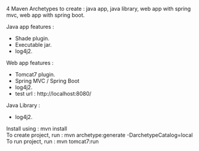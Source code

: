 4 Maven Archetypes to create : java app, java library, web app with spring mvc, web app with spring boot.

Java app features :
- Shade plugin.
- Executable jar.
- log4j2.

Web app features :
- Tomcat7 plugin.
- Spring MVC / Spring Boot
- log4j2.
- test url : http://localhost:8080/

Java Library :
- log4j2.

Install using : mvn install<br/>
To create project, run : mvn archetype:generate -DarchetypeCatalog=local
To run project, run : mvn tomcat7:run